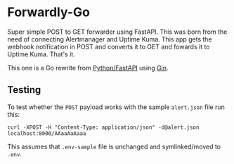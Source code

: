 # Forwardly-Go

Super simple POST to GET forwarder using FastAPI. This was born from the need
of connecting Alertmanager and Uptime Kuma. This app gets the webhook
notification in POST and converts it to GET and fowards it to Uptime Kuma.
That's it.

This one is a Go rewrite from
[Python/FastAPI](https://github.com/hadret/forwardly) using
[Gin](https://gin-gonic.com).

## Testing

To test whether the `POST` payload works with the sample `alert.json` file run
this:

```shell
curl -XPOST -H "Content-Type: application/json" -d@alert.json localhost:8000/AAaaAaAaaa
```

This assumes that `.env-sample` file is unchanged and symlinked/moved to `.env`.
